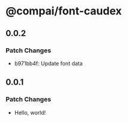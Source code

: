 # @compai/font-caudex

## 0.0.2

### Patch Changes

- b971bb4f: Update font data

## 0.0.1

### Patch Changes

- Hello, world!
